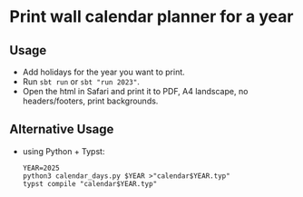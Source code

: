 # Print wall calendar planner for a year

## Usage

- Add holidays for the year you want to print.
- Run `sbt run` or `sbt "run 2023"`.
- Open the html in Safari and print it to PDF, A4 landscape, no headers/footers, print backgrounds.

## Alternative Usage

- using Python + Typst:

      YEAR=2025
      python3 calendar_days.py $YEAR >"calendar$YEAR.typ"
      typst compile "calendar$YEAR.typ"
